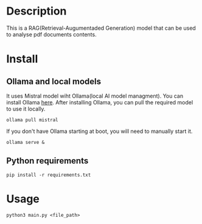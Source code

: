 # Description
This is a RAG(Retrieval-Augumentaded Generation) model that can be used to analyse pdf documents contents.

# Install 
## Ollama and local models
It uses Mistral model wiht Ollama(local AI model managment). You can install Ollama [here](https://ollama.com/download). After installing Ollama, you can pull the required model to use it locally.
```
ollama pull mistral
```

If you don't have Ollama starting at boot, you will need to manually start it.
```
ollama serve &
```

## Python requirements
```
pip install -r requirements.txt
```

# Usage 
```
python3 main.py <file_path>
```






